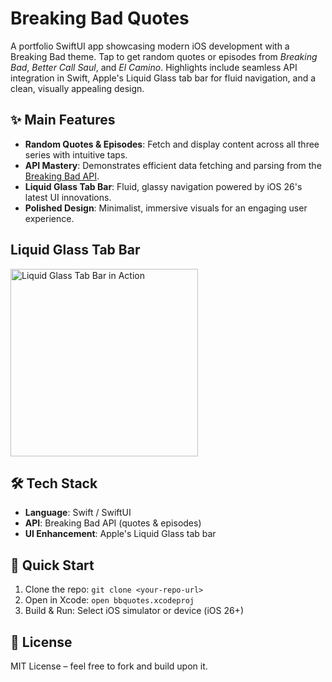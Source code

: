 # Breaking Bad Quotes

A portfolio SwiftUI app showcasing modern iOS development with a Breaking Bad theme. Tap to get random quotes or episodes from *Breaking Bad*, *Better Call Saul*, and *El Camino*. Highlights include seamless API integration in Swift, Apple's Liquid Glass tab bar for fluid navigation, and a clean, visually appealing design.

## ✨ Main Features

- **Random Quotes & Episodes**: Fetch and display content across all three series with intuitive taps.
- **API Mastery**: Demonstrates efficient data fetching and parsing from the [Breaking Bad API](https://breakingbadapi.com/).
- **Liquid Glass Tab Bar**: Fluid, glassy navigation powered by iOS 26's latest UI innovations.
- **Polished Design**: Minimalist, immersive visuals for an engaging user experience.

## Liquid Glass Tab Bar

<img src="https://github.com/user-attachments/assets/e1ec50a4-20ba-4850-950f-798fa806ad3a" width="300" alt="Liquid Glass Tab Bar in Action">

## 🛠 Tech Stack

- **Language**: Swift / SwiftUI
- **API**: Breaking Bad API (quotes & episodes)
- **UI Enhancement**: Apple's Liquid Glass tab bar

## 🚀 Quick Start

1. Clone the repo: `git clone <your-repo-url>`
2. Open in Xcode: `open bbquotes.xcodeproj`
3. Build & Run: Select iOS simulator or device (iOS 26+)

## 📝 License

MIT License – feel free to fork and build upon it.
